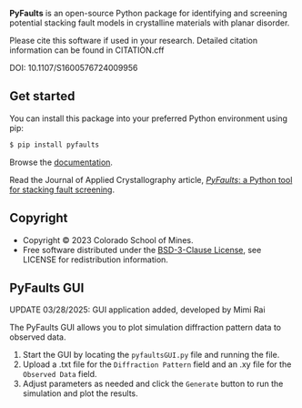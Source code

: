 **PyFaults** is an open-source Python package for identifying and screening potential stacking fault models in crystalline materials with planar disorder.

Please cite this software if used in your research. Detailed citation information can be found in CITATION.cff

DOI: 10.1107/S1600576724009956

## Get started
You can install this package into your preferred Python environment using pip:

```bash
$ pip install pyfaults
```

Browse the [documentation](https://maughan-lab.github.io/pyfaults/).

Read the Journal of Applied Crystallography article, [*PyFaults*: a Python tool for stacking fault screening](https://journals.iucr.org/paper?S1600576724009956).

## Copyright

- Copyright © 2023 Colorado School of Mines.
- Free software distributed under the [BSD-3-Clause License](./LICENSE), see LICENSE for redistribution information.

## PyFaults GUI 
UPDATE 03/28/2025: GUI application added, developed by Mimi Rai

The PyFaults GUI allows you to plot simulation diffraction pattern data to observed data.
1. Start the GUI by locating the `pyfaultsGUI.py` file and running the file.
2. Upload a .txt file for the `Diffraction Pattern` field and an .xy file for the `Observed Data` field.
3. Adjust parameters as needed and click the `Generate` button to run the simulation and plot the results.
